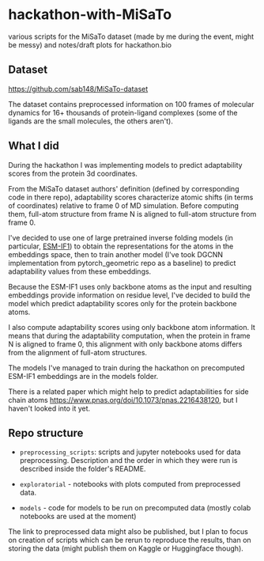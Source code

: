 # hackathon-with-MiSaTo
various scripts for the MiSaTo dataset (made by me during the event, might be messy) and notes/draft plots for hackathon.bio

## Dataset

https://github.com/sab148/MiSaTo-dataset

The dataset contains preprocessed information on 100 frames of molecular dynamics for 16+ thousands of protein-ligand complexes (some of the ligands are the small molecules, the others aren't).

## What I did

During the hackathon I was implementing models to predict adaptability scores from the protein 3d coordinates.

From the MiSaTo dataset authors' definition (defined by corresponding code in there repo), adaptability scores characterize atomic shifts (in terms of coordinates) relative to frame 0 of MD simulation. Before computing them, full-atom structure from frame N is aligned to full-atom structure from frame 0.

I've decided to use one of large pretrained inverse folding models (in particular, [ESM-IF1](https://github.com/facebookresearch/esm#invf)) to obtain the representations for the atoms in the embeddings space, then to train another model (I've took DGCNN implementation from pytorch_geometric repo as a baseline) to predict adaptability values from these embeddings.

Because the ESM-IF1 uses only backbone atoms as the input and resulting embeddings provide information on residue level, I've decided to build the model which predict adaptability scores only for the protein backbone atoms.

I also compute adaptability scores using only backbone atom information. It means that during the adaptability computation, when the protein in frame N is aligned to frame 0, this alignment with only backbone atoms differs from the alignment of full-atom structures.

The models I've managed to train during the hackathon on precomputed ESM-IF1 embeddings are in the models folder.

There is a related paper which might help to predict adaptabilities for side chain atoms https://www.pnas.org/doi/10.1073/pnas.2216438120, but I haven't looked into it yet.

## Repo structure

- `preprocessing_scripts`: scripts and jupyter notebooks used for data preprocessing. Description and the order in which they were run is described inside the folder's README.

- `exploratorial` - notebooks with plots computed from preprocessed data.

- `models` - code for models to be run on precomputed data (mostly colab notebooks are used at the moment)

The link to preprocessed data might also be published, but I plan to focus on creation of scripts which can be rerun to reproduce the results, than on storing the data (might publish them on Kaggle or Huggingface though).

